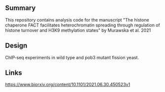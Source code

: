 ## Summary

This repository contains analysis code for the manuscript "The histone chaperone FACT facilitates heterochromatin spreading through regulation of histone turnover and H3K9 methylation states" by Murawska et al. 2021

## Design

ChIP-seq experiments in wild type and pob3 mutant fission yeast.

## Links

https://www.biorxiv.org/content/10.1101/2021.06.30.450523v1

